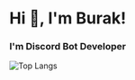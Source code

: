 <h1 align="left">Hi 👋, I'm Burak!</h1>
<h3 align="left">I'm Discord Bot Developer</h3>

![Top Langs](https://github-readme-stats.vercel.app/api/top-langs/?username=bur4kt)

